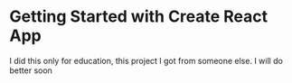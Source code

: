 # Getting Started with Create React App

I did this only for education, this project I got from someone else. I will do better soon
